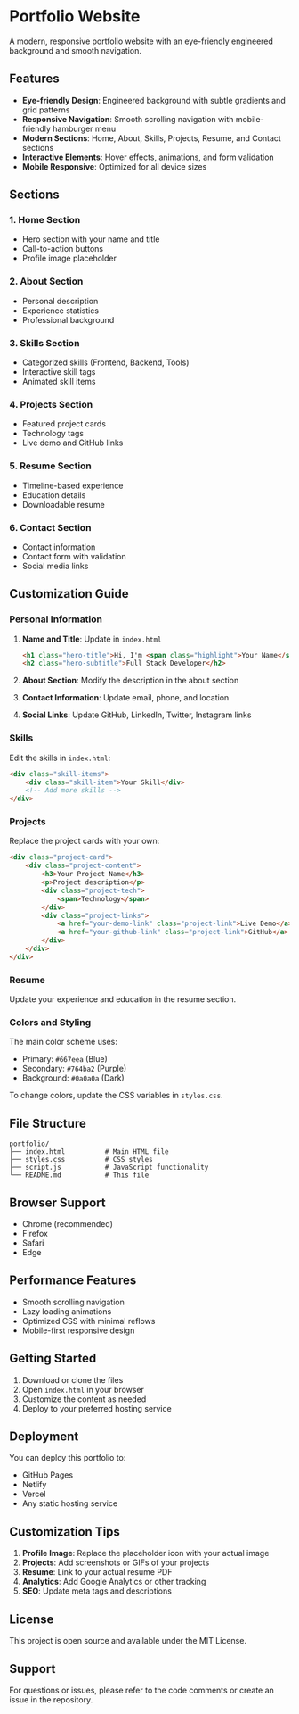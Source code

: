 # Portfolio Website

A modern, responsive portfolio website with an eye-friendly engineered background and smooth navigation.

## Features

- **Eye-friendly Design**: Engineered background with subtle gradients and grid patterns
- **Responsive Navigation**: Smooth scrolling navigation with mobile-friendly hamburger menu
- **Modern Sections**: Home, About, Skills, Projects, Resume, and Contact sections
- **Interactive Elements**: Hover effects, animations, and form validation
- **Mobile Responsive**: Optimized for all device sizes

## Sections

### 1. Home Section
- Hero section with your name and title
- Call-to-action buttons
- Profile image placeholder

### 2. About Section
- Personal description
- Experience statistics
- Professional background

### 3. Skills Section
- Categorized skills (Frontend, Backend, Tools)
- Interactive skill tags
- Animated skill items

### 4. Projects Section
- Featured project cards
- Technology tags
- Live demo and GitHub links

### 5. Resume Section
- Timeline-based experience
- Education details
- Downloadable resume

### 6. Contact Section
- Contact information
- Contact form with validation
- Social media links

## Customization Guide

### Personal Information
1. **Name and Title**: Update in `index.html`
   ```html
   <h1 class="hero-title">Hi, I'm <span class="highlight">Your Name</span></h1>
   <h2 class="hero-subtitle">Full Stack Developer</h2>
   ```

2. **About Section**: Modify the description in the about section
3. **Contact Information**: Update email, phone, and location
4. **Social Links**: Update GitHub, LinkedIn, Twitter, Instagram links

### Skills
Edit the skills in `index.html`:
```html
<div class="skill-items">
    <div class="skill-item">Your Skill</div>
    <!-- Add more skills -->
</div>
```

### Projects
Replace the project cards with your own:
```html
<div class="project-card">
    <div class="project-content">
        <h3>Your Project Name</h3>
        <p>Project description</p>
        <div class="project-tech">
            <span>Technology</span>
        </div>
        <div class="project-links">
            <a href="your-demo-link" class="project-link">Live Demo</a>
            <a href="your-github-link" class="project-link">GitHub</a>
        </div>
    </div>
</div>
```

### Resume
Update your experience and education in the resume section.

### Colors and Styling
The main color scheme uses:
- Primary: `#667eea` (Blue)
- Secondary: `#764ba2` (Purple)
- Background: `#0a0a0a` (Dark)

To change colors, update the CSS variables in `styles.css`.

## File Structure

```
portfolio/
├── index.html          # Main HTML file
├── styles.css          # CSS styles
├── script.js           # JavaScript functionality
└── README.md           # This file
```

## Browser Support

- Chrome (recommended)
- Firefox
- Safari
- Edge

## Performance Features

- Smooth scrolling navigation
- Lazy loading animations
- Optimized CSS with minimal reflows
- Mobile-first responsive design

## Getting Started

1. Download or clone the files
2. Open `index.html` in your browser
3. Customize the content as needed
4. Deploy to your preferred hosting service

## Deployment

You can deploy this portfolio to:
- GitHub Pages
- Netlify
- Vercel
- Any static hosting service

## Customization Tips

1. **Profile Image**: Replace the placeholder icon with your actual image
2. **Projects**: Add screenshots or GIFs of your projects
3. **Resume**: Link to your actual resume PDF
4. **Analytics**: Add Google Analytics or other tracking
5. **SEO**: Update meta tags and descriptions

## License

This project is open source and available under the MIT License.

## Support

For questions or issues, please refer to the code comments or create an issue in the repository. 